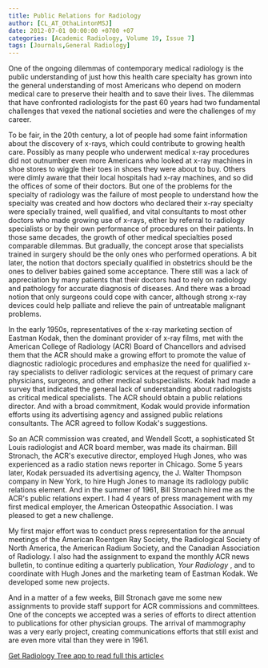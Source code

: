 ```yaml
---
title: Public Relations for Radiology
author: [CL_AT_OthaLintonMSJ]
date: 2012-07-01 00:00:00 +0700 +07
categories: [Academic Radiology, Volume 19, Issue 7]
tags: [Journals,General Radiology]
---
```

One of the ongoing dilemmas of contemporary medical radiology is the public understanding of just how this health care specialty has grown into the general understanding of most Americans who depend on modern medical care to preserve their health and to save their lives. The dilemmas that have confronted radiologists for the past 60 years had two fundamental challenges that vexed the national societies and were the challenges of my career.

To be fair, in the 20th century, a lot of people had some faint information about the discovery of x-rays, which could contribute to growing health care. Possibly as many people who underwent medical x-ray procedures did not outnumber even more Americans who looked at x-ray machines in shoe stores to wiggle their toes in shoes they were about to buy. Others were dimly aware that their local hospitals had x-ray machines, and so did the offices of some of their doctors. But one of the problems for the specialty of radiology was the failure of most people to understand how the specialty was created and how doctors who declared their x-ray specialty were specially trained, well qualified, and vital consultants to most other doctors who made growing use of x-rays, either by referral to radiology specialists or by their own performance of procedures on their patients. In those same decades, the growth of other medical specialties posed comparable dilemmas. But gradually, the concept arose that specialists trained in surgery should be the only ones who performed operations. A bit later, the notion that doctors specially qualified in obstetrics should be the ones to deliver babies gained some acceptance. There still was a lack of appreciation by many patients that their doctors had to rely on radiology and pathology for accurate diagnosis of diseases. And there was a broad notion that only surgeons could cope with cancer, although strong x-ray devices could help palliate and relieve the pain of untreatable malignant problems.

In the early 1950s, representatives of the x-ray marketing section of Eastman Kodak, then the dominant provider of x-ray films, met with the American College of Radiology (ACR) Board of Chancellors and advised them that the ACR should make a growing effort to promote the value of diagnostic radiologic procedures and emphasize the need for qualified x-ray specialists to deliver radiologic services at the request of primary care physicians, surgeons, and other medical subspecialists. Kodak had made a survey that indicated the general lack of understanding about radiologists as critical medical specialists. The ACR should obtain a public relations director. And with a broad commitment, Kodak would provide information efforts using its advertising agency and assigned public relations consultants. The ACR agreed to follow Kodak's suggestions.

So an ACR commission was created, and Wendell Scott, a sophisticated St Louis radiologist and ACR board member, was made its chairman. Bill Stronach, the ACR's executive director, employed Hugh Jones, who was experienced as a radio station news reporter in Chicago. Some 5 years later, Kodak persuaded its advertising agency, the J. Walter Thompson company in New York, to hire Hugh Jones to manage its radiology public relations element. And in the summer of 1961, Bill Stronach hired me as the ACR's public relations expert. I had 4 years of press management with my first medical employer, the American Osteopathic Association. I was pleased to get a new challenge.

My first major effort was to conduct press representation for the annual meetings of the American Roentgen Ray Society, the Radiological Society of North America, the American Radium Society, and the Canadian Association of Radiology. I also had the assignment to expand the monthly ACR news bulletin, to continue editing a quarterly publication, _Your Radiology_ , and to coordinate with Hugh Jones and the marketing team of Eastman Kodak. We developed some new projects.

And in a matter of a few weeks, Bill Stronach gave me some new assignments to provide staff support for ACR commissions and committees. One of the concepts we accepted was a series of efforts to direct attention to publications for other physician groups. The arrival of mammography was a very early project, creating communications efforts that still exist and are even more vital than they were in 1961.

[Get Radiology Tree app to read full this article<](https://clinicalpub.com/app)